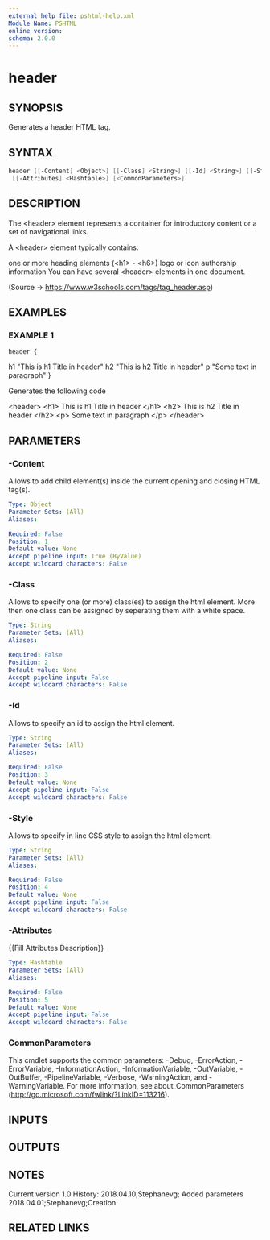 ```yaml
---
external help file: pshtml-help.xml
Module Name: PSHTML
online version:
schema: 2.0.0
---
```


# header

## SYNOPSIS
Generates a header HTML tag.

## SYNTAX

``` powershell
header [[-Content] <Object>] [[-Class] <String>] [[-Id] <String>] [[-Style] <String>]
 [[-Attributes] <Hashtable>] [<CommonParameters>]
```

## DESCRIPTION
The \<header\> element represents a container for introductory content or a set of navigational links.

A \<header\> element typically contains:

one or more heading elements (\<h1\> - \<h6\>)
logo or icon
authorship information
You can have several \<header\> elements in one document.

(Source -\> https://www.w3schools.com/tags/tag_header.asp)

## EXAMPLES

### EXAMPLE 1
```
header {
```

h1 "This is h1 Title in header"
        h2 "This is h2 Title in header"
        p "Some text in paragraph"
}

Generates the following code

\<header\>
    \<h1\>
    This is h1 Title in header
    \</h1\>
    \<h2\>
    This is h2 Title in header
    \</h2\>
    \<p\>
    Some text in paragraph
    \</p\>
\</header\>

## PARAMETERS

### -Content
Allows to add child element(s) inside the current opening and closing HTML tag(s).

```yaml
Type: Object
Parameter Sets: (All)
Aliases:

Required: False
Position: 1
Default value: None
Accept pipeline input: True (ByValue)
Accept wildcard characters: False
```

### -Class
Allows to specify one (or more) class(es) to assign the html element.
More then one class can be assigned by seperating them with a white space.

```yaml
Type: String
Parameter Sets: (All)
Aliases:

Required: False
Position: 2
Default value: None
Accept pipeline input: False
Accept wildcard characters: False
```

### -Id
Allows to specify an id to assign the html element.

```yaml
Type: String
Parameter Sets: (All)
Aliases:

Required: False
Position: 3
Default value: None
Accept pipeline input: False
Accept wildcard characters: False
```

### -Style
Allows to specify in line CSS style to assign the html element.

```yaml
Type: String
Parameter Sets: (All)
Aliases:

Required: False
Position: 4
Default value: None
Accept pipeline input: False
Accept wildcard characters: False
```

### -Attributes
{{Fill Attributes Description}}

```yaml
Type: Hashtable
Parameter Sets: (All)
Aliases:

Required: False
Position: 5
Default value: None
Accept pipeline input: False
Accept wildcard characters: False
```

### CommonParameters
This cmdlet supports the common parameters: -Debug, -ErrorAction, -ErrorVariable, -InformationAction, -InformationVariable, -OutVariable, -OutBuffer, -PipelineVariable, -Verbose, -WarningAction, and -WarningVariable.
For more information, see about_CommonParameters (http://go.microsoft.com/fwlink/?LinkID=113216).

## INPUTS

## OUTPUTS

## NOTES
Current version 1.0
History:
    2018.04.10;Stephanevg; Added parameters
    2018.04.01;Stephanevg;Creation.

## RELATED LINKS
